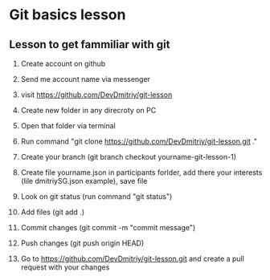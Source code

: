 # Git basics lesson

## Lesson to get fammiliar with git

1. Create account on github

2. Send me account name via messenger

3. visit https://github.com/DevDmitriy/git-lesson

4. Create new folder in any direcroty on PC

5. Open that folder via terminal

6. Run command "git clone https://github.com/DevDmitriy/git-lesson.git ."

7. Create your branch (git branch checkout yourname-git-lesson-1)

8. Create file yourname.json in participants forlder, add there your interests (lile dmitriySG.json example), save file

9. Look on git status (run command "git status")

10. Add files (git add .)

11. Commit changes (git commit -m "commit message")

12. Push changes (git push origin HEAD)

13. Go to https://github.com/DevDmitriy/git-lesson.git and create a pull request with your changes
